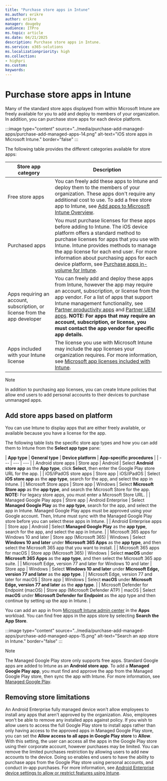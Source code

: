 ```yaml
---
title: "Purchase store apps in Intune"
ms.author: erikre
author: erikre
manager: dougeby
audience: ITPro
ms.topic: article
ms.date: 04/21/2025
description: Purchase store apps in Intune.
ms.service: o365-solutions
ms.localizationpriority: high
ms.collection:
- highpri
ms.custom:
keywords:
---
```


# Purchase store apps in Intune

Many of the standard store apps displayed from within Microsoft Intune are freely available for you to add and deploy to members of your organization. In addition, you can purchase store apps for each device platform.

:::image type="content" source="../media/purchase-add-managed-apps/purchase-add-managed-apps-14.png" alt-text="iOS store apps in Microsoft Intune." border="false" :::

The following table provides the different categories available for store apps:

| Store   app category | Description |
|---|---|
| Free store apps | You can freely add these apps to Intune and deploy them to the members of your organization. These apps don't require any additional cost to use. To add a free store app to Intune, see [Add apps to Microsoft Intune Overview](apps-add-overview.md).  |
| Purchased apps | You must purchase licenses for these apps before adding to Intune. The iOS device platform offers a standard method to purchase licenses for apps that you use with Intune. Intune provides methods to manage the app license for each end user. For more information about purchasing apps for each device platform, see [Purchase apps in-volume for Intune](apps-purchase-volume.md). |
| Apps requiring an account, subscription, or license from the app developer | You can freely add and deploy these apps from Intune, however the app may require an account, subscription, or license from the app vendor. For a list of apps that support Intune management functionality, see [Partner productivity apps](/mem/intune/apps/apps-supported-intune-apps#partner-productivity-apps) and [Partner UEM apps](/mem/intune/apps/apps-supported-intune-apps#partner-uem-apps). <b>**NOTE:** For apps that may require an account, subscription, or license, you must contact the app vendor for specific app details.   |
| Apps included with your Intune license | The license you use with Microsoft Intune may include the app licenses your organization requires. For more information, see [Microsoft app licenses included with Intune](apps-license-overview.md#microsoft-app-licenses-included-with-intune).  |

> [!NOTE]
> In addition to purchasing app licenses, you can create Intune policies that allow end users to add personal accounts to their devices to purchase unmanaged apps.

## Add store apps based on platform

You can use Intune to display apps that are either freely available, or available because you have a license for the app.

The following table lists the specific store app types and how you can add them to Intune from the **Select app type** pane:

| **App type** | **General type** | **Device platform** | **App-specific procedures** |
| --- | --- | --- |
| Android store apps  | Store app  | Android | Select **Android store app** as the **App type**, click **Select**, then enter the Google Play store URL for the app. |
| iOS/iPadOS store apps  | Store app  | iOS/iPadOS | Select **iOS store app** as the **app type**, search for the app, and select the app in Intune. |
| Microsoft Store apps  | Store app  | Windows | Select **Microsoft Store app** as the **app type**, and search the Microsoft Store for the app. <br>**NOTE:** For legacy store apps, you must enter a Microsoft Store URL. |
| Managed Google Play apps | Store app  | Android Enterprise | Select **Managed Google Play** as the **app type**, search for the app, and select the app in Intune. Managed Google Play apps must be approved using your Google account. Then, Intune must sync with the Managed Google Play store before you can select these apps in Intune. |
| Android Enterprise apps  | Store app  | Android  | Select **Managed Google Play** as the **app type**, search for the app, and select the app in Intune. |
| Microsoft 365 apps for Windows 10 and later  | Store app (Microsoft 365) | Windows | Select **Windows 10 and later** under **Microsoft 365 Apps** as the **app type**, and then select the Microsoft 365 app that you want to install.  |
| Microsoft 365 apps for macOS | Store app (Microsoft 365) | Windows | Select **macOS** under **Microsoft 365 Apps** as the **app type**, and then select the Microsoft 365 app suite. |
| Microsoft Edge, version 77 and later for Windows 10 and later | Store app | Windows | Select **Windows 10 and later** under **Microsoft Edge, version 77 and later** as the **app type**. |
| Microsoft Edge, version 77 and later for macOS | Store app | Windows | Select **macOS** under **Microsoft Edge, version 77 and later** as the **app type**. |
| Microsoft Defender for Endpoint (macOS) | Store app (Microsoft Defender ATP) | macOS | Select **macOS** under **Microsoft Defender for Endpoint** as the app type and then continue by setting up the app in Intune.  |

You can add an app in from [Microsoft Intune admin center](https://go.microsoft.com/fwlink/?linkid=2109431) in the **Apps** workload. You can find free apps in the apps store by selecting **Search the App Store**.

:::image type="content" source="../media/purchase-add-managed-apps/purchase-add-managed-apps-15.png" alt-text="Search an app store in Intune." border="false" :::

> [!NOTE]
> The Managed Google Play store only supports free apps. Standard Google apps are added to Intune as an **Android store app**. To add a **Managed Google Play app**, you must find and approve the app from the Managed Google Play store, then sync the app with Intune. For more information, see [Managed Google Play](apps-purchase-volume.md#managed-google-play).

## Removing store limitations

An Android Enterprise fully managed device won't allow employees to install any apps that aren't approved by the organization. Also, employees won't be able to remove any installed apps against policy. If you wish to allow users to access the full Google Play store to install apps rather than only having access to the approved apps in Managed Google Play store, you can set the **Allow access to all apps in Google Play store** to **Allow**. With this setting, the user can access all the apps in the Google Play store using their corporate account, however purchases may be limited. You can remove the limited purchases restriction by allowing users to add new accounts to the device. Doing so enables end users to have the ability to purchase apps from the Google Play store using personal accounts, and conduct in-app purchases. For more information, see [Android Enterprise device settings to allow or restrict features using Intune](/mem/intune/configuration/device-restrictions-android-for-work).
